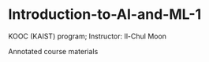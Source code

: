# Introduction-to-AI-and-ML-1
KOOC (KAIST) program; Instructor: Il-Chul Moon

Annotated course materials
